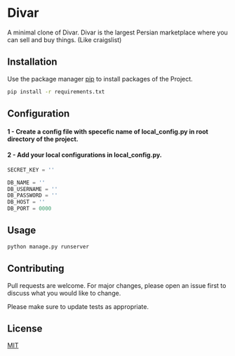 # Divar

A minimal clone of Divar. Divar is the largest Persian marketplace where you can sell and buy things. (Like craigslist)

## Installation

Use the package manager [pip](https://pip.pypa.io/en/stable/) to install packages of the Project.

```bash
pip install -r requirements.txt
```

## Configuration
#### 1 - Create a config file with specefic name of local_config.py in root directory of the project. 
#### 2 - Add your local configurations in local_config.py.

```python
SECRET_KEY = ''

DB_NAME = ''
DB_USERNAME = ''
DB_PASSWORD = ''
DB_HOST = ''
DB_PORT = 0000
```
## Usage
```bash
python manage.py runserver
```

## Contributing
Pull requests are welcome. For major changes, please open an issue first to discuss what you would like to change.

Please make sure to update tests as appropriate.

## License
[MIT](https://choosealicense.com/licenses/mit/)